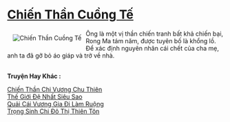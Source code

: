 <a href="https://truyentiki.com/chien-than-cuong-te.31880/" title="Chiến Thần Cuồng Tế"><h1>Chiến Thần Cuồng Tế</h1></a><div style="display:table"><img align="right" style="float: left; padding: 10px;" src="https://truyentiki.com/a/img/str/src/31880.jpg" alt="Chiến Thần Cuồng Tế">Ông là một vị thần chiến tranh bất khả chiến bại, Rong Ma tám năm, được tuyên bố là khổng lồ. Để xác định nguyên nhân cái chết của cha mẹ, anh ta đã gỡ bỏ áo giáp và trở về nhà.</div><p><br><b>Truyện Hay Khác :</b></p><a href="https://truyentiki.com/chien-than-chi-vuong-chu-thien.31879/" alt="Chiến Thần Chi Vương Chu Thiên">Chiến Thần Chi Vương Chu Thiên</a><br/><a href="https://github.com/nownovels/truyenhay/tree/master/truyenhay/30537/README.md" alt="Thế Giới Đệ Nhất Siêu Sao">Thế Giới Đệ Nhất Siêu Sao</a><br/><a href="https://github.com/nownovels/top500/tree/master/truyenhay/33880/" alt="Quải Cái Vương Gia Đi Làm Ruộng">Quải Cái Vương Gia Đi Làm Ruộng</a><br/><a href="https://github.com/nownovels/topcv/tree/master/truyenhay/31636/README.md" alt="Trọng Sinh Chi Đô Thị Thiên Tôn">Trọng Sinh Chi Đô Thị Thiên Tôn</a><br/>